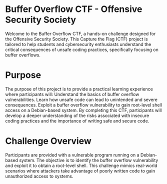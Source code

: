 # Buffer Overflow CTF - Offensive Security Society
Welcome to the Buffer Overflow CTF, a hands-on challenge designed for the Offensive Security Society. This Capture the Flag (CTF) project is tailored to help students and cybersecurity enthusiasts understand the critical consequences of unsafe coding practices, specifically focusing on buffer overflows.
# Purpose
The purpose of this project is to provide a practical learning experience where participants will:
Understand the basics of buffer overflow vulnerabilities.
Learn how unsafe code can lead to unintended and severe consequences.
Exploit a buffer overflow vulnerability to gain root-level shell access on a Debian-based system.
By completing this CTF, participants will develop a deeper understanding of the risks associated with insecure coding practices and the importance of writing safe and secure code.

# Challenge Overview
Participants are provided with a vulnerable program running on a Debian-based system. The objective is to identify the buffer overflow vulnerability and exploit it to obtain a root-level shell. This challenge mimics real-world scenarios where attackers take advantage of poorly written code to gain unauthorized access to systems.
